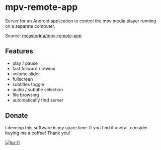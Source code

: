 # mpv-remote-app
Server for an Android application to control the [mpv media player](https://mpv.io/)
running on a separate computer.

Source: [mcastorina/mpv-remote-app](https://github.com/mcastorina/mpv-remote-app)

## Features

* play / pause
* fast forward / rewind
* volume slider
* fullscreen
* subtitles toggle
* audio / subtitle selection
* file browsing
* automatically find server

## Donate

I develop this software in my spare time. If you find it useful, consider
buying me a coffee! Thank you!

[![ko-fi](https://www.ko-fi.com/img/donate_sm.png)](https://ko-fi.com/O5O0LAWC)
